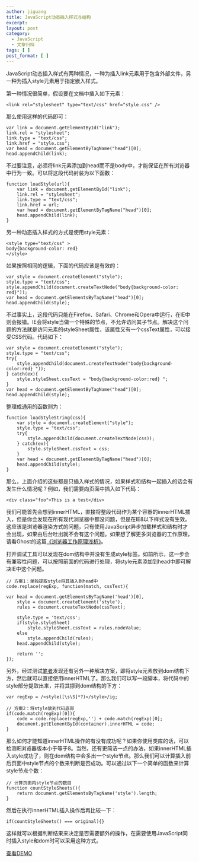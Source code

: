 ```yaml
---
author: jiguang
title: JavaScript动态插入样式与结构
excerpt:
layout: post
category:
  - JavaScript
  - 文章归档
tags: [ ]
post_format: [ ]
---
```

JavaScript动态插入样式有两种情况，一种为插入link元素用于包含外部文件，另一种为插入style元素用于指定嵌入样式。

第一种情况很简单，假设要在文档中插入如下元素：

    <link rel="stylesheet" type="text/css" href="style.css" />

那么使用这样的代码即可：

    var link = document.getElementById("link");
    link.rel = "stylesheet";
    link.type = "text/css";
    link.href = "style.css";
    var head = document.getElementByTagName("head")[0];
    head.appendChild(link);

不过要注意，必须将link元素添加到head而不是body中，才能保证在所有浏览器中行为一致。可以将这段代码封装为以下函数：

    function loadStyle(url){
    	var link = document.getElementById("link");
    	link.rel = "stylesheet";
    	link.type = "text/css";
    	link.href = url;
    	var head = document.getElementByTagName("head")[0];
    	head.appendChild(link);
    }

另一种动态插入样式的方式是使用style元素：

    <style type="text/css" >
    body{background-color: red}
    </style>

如果按照相同的逻辑，下面的代码应该是有效的：

    var style = document.createElement("style");
    style.type = "text/css";
    style.appendChild(document.createTextNode("body{background-color: red}"));
    var head = document.getElementsByTagName("head")[0];
    head.appendChild(style);

不过事实上，这段代码只能在Firefox、Safari、Chrome和Opera中运行，在IE中则会报错。IE会将style当做一个特殊的节点，不允许访问其子节点。解决这个问题的方法就是访问元素的styleSheet属性，该属性又有一个cssText属性，可以接受CSS代码。代码如下：

    var style = document.createElement("style");
    style.type = "text/css";
    try{
    	style.appendChild(document.createTextNode("body{background-color:red} "));
    } catch(ex){
    	style.styleSheet.cssText = "body{background-color:red} ";
    }
    var head = document.getElementByTagName("head")[0];
    head.appendChild(style);

整理成通用的函数则为：

    function loadStyleString(css){
    	var style = document.createElement("style");
    	style.type = "text/css";
    	try{
    		style.appendChild(document.createTextNode(css));
    	} catch(ex){
    		style.styleSheet.cssText = css;
    	}
    	var head = document.getElementByTagName("head")[0];
    	head.appendChild(style);
    }

那么，上面介绍的这些都是只插入样式的情况，如果样式和结构一起插入的话会有发生什么情况呢？例如，我们需要向页面中插入如下代码：

    <div class="foo">This is a test</div>

我们可能首先会想到innerHTML，直接将整段代码作为某个容器的innerHTML插入，但是你会发现在所有现代浏览器中都没问题，但是在IE8以下样式没有生效。这应该是浏览器渲染方式的问题，只有使用JavaScript异步加载样式和结构时才会出现，如果由后台吐出就不会有这个问题。如果想了解更多浏览器的工作原理，请看Ghost的这篇[《浏览器工作原理浅析》][1]。

打开调试工具可以发现在dom结构中并没有生成style标签。如前所示，这一步会有兼容性问题，可以按照前面的代码进行处理，将style元素添加到head中即可解决IE中这个问题。

    // 方案1：单独提取style将其插入到head中
    code.replace(regExp, function(match, cssText){
    
    var head = document.getElementsByTagName('head')[0],
    	style = document.createElement('style'),
    	rules = document.createTextNode(cssText);
    
    	style.type = 'text/css';
    	if(style.styleSheet)
    		style.styleSheet.cssText = rules.nodeValue;
    	else
    		style.appendChild(rules);
    	head.appendChild(style);
    
    	return '';
    });

另外，经过测试[笔者][2]发现还有另外一种解决方案，即将style元素放到dom结构下方，然后就可以直接使用innerHTML了。那么我们可以写一段脚本，将代码中的style部分提取出来，并将其挪到dom结构的下方：

    var regExp = /<style([\s\S]*?)</style>/ig;
    
    // 方案2：将style放到代码底部
    if(code.match(regExp)[0]){
    	code = code.replace(regExp,'') + code.match(regExp)[0];
    	document.getElementById(container).innerHTML = code;
    }

那么如何才能知道innerHTML操作的有没有成功呢？如果你使用类库的话，可以检测IE浏览器版本小于等于8。当然，还有更简洁一点的办法，如果innerHTML插入style成功了，则在dom结构中会多出一个style节点。那么我们可以计算插入前后页面中style节点的个数来判断是否成功。可以通过以下一个简单的函数来计算style节点个数：

    // 计算页面内style节点的数目
    function countStyleSheets(){
    	return document.getElementsByTagName('style').length;
    }

然后在执行innerHTML插入操作后再比较一下：

    if(countStyleSheets() === original){}

这样就可以根据判断结果来决定是否需要额外的操作，在需要使用JavaScript同时插入style和dom时可以采用这种方式。

[查看DEMO][3]

 [1]: http://www.cssforest.org/blog/index.php?id=195
 [2]: http://www.44ux.com "笔者"
 [3]: http://44ux.com/demo/apply-custom-code.html